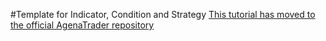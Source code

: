 #Template for Indicator, Condition and Strategy
[This tutorial has moved to the official AgenaTrader repository](https://github.com/AgenaTrader/Tutorials/blob/master/Example_Indicator_Condition_Strategy/Example_Indicator_Condition_Strategy.md)
